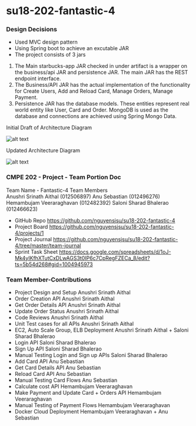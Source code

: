 # su18-202-fantastic-4

### Design Decisions

- Used MVC design pattern
- Using Spring boot to achieve an excutable JAR
- The project consists of 3 jars

1. The Main starbucks-app JAR checked in under artifact is a wrapper on the business/api JAR and persistence JAR. The main JAR has the REST endpoint interface.
2. The Business/API JAR has the actual implementation of the functionality for Create Users, Add and Reload Card, Manage Orders, Manage Payment.
3. Persistence JAR has the database models. These entities represent real world entity like User, Card and Order. MongoDB is used as the database and connections are achieved using Spring Mongo Data.

Initial Draft of Architecture Diagram

![alt text](https://s3-us-west-1.amazonaws.com/cloudimages2018/Component+Diagram+Starbucks+App.png)

Updated Architecture Diagram

![alt text](https://s3-us-west-1.amazonaws.com/cloudimages2018/Architecture+Diagram.png)

### CMPE 202 - Project - Team Portion Doc

Team Name	- Fantastic-4
Team Members	
Anushri Srinath Aithal (012506897)
Anu Sebastian (012496276)
Hemambujam Veeraraghavan (012482392)
Saloni Sharad Bhalerao (012466623)

- GitHub Repo	https://github.com/nguyensjsu/su18-202-fantastic-4
- Project Board	https://github.com/nguyensjsu/su18-202-fantastic-4/projects/1
- Project Journal	https://github.com/nguyensjsu/su18-202-fantastic-4/tree/master/team-journal
- Sprint Task Sheet https://docs.google.com/spreadsheets/d/1oJ-Mk4yIKfhXTutCxDLwAGS3t0IP6c7CpRegFZECa_8/edit?ts=5b54d268#gid=1004945973

### Team Member-Contributions
- Project Design and Setup	Anushri Srinath Aithal
- Order Creation API	Anushri Srinath Aithal
- Get Order Details API	Anushri Srinath Aithal
- Update Order Status	Anushri Srinath Aithal
- Code Reviews	Anushri Srinath Aithal
- Unit Test cases for all APIs	Anushri Srinath Aithal
- EC2, Auto Scale Group, ELB Deployment	Anushri Srinath Aithal + Saloni Sharad Bhalerao
- Login API	Saloni Sharad Bhalerao
- Sign Up API	Saloni Sharad Bhalerao
- Manual Testing Login and Sign up APIs	Saloni Sharad Bhalerao
- Add Card API	Anu Sebastian
- Get Card Details API	Anu Sebastian
- Reload Card API	Anu Sebastian
- Manual Testing Card Flows	Anu Sebastian
- Calculate cost API	Hemambujam Veeraraghavan
- Make Payment and Update Card + Orders API	Hemambujam Veeraraghavan
- Manual Testing of Payment Flows	Hemambujam Veeraraghavan
- Docker Cloud Deployment	Hemambujam Veeraraghavan + Anu Sebastian
